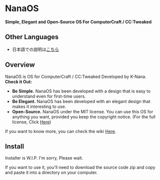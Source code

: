 # NanaOS
**Simple, Elegant and Open-Source OS For ComputerCraft / CC:Tweaked**
## Other Languages
- 日本語での説明は[こちら](README_JP.md)

## Overview
NanaOS is OS for ComputerCraft / CC:Tweaked Developed by K-Nana. **Check it Out:**
- **Be Simple.** NanaOS has been developed with a design that is easy to understand even for first-time users.
- **Be Elegant.** NanaOS has been developed with an elegant design that makes it interesting to use.
- **Open-Source.** NanaOS under the MIT license. You can use this OS for anything you want, provided you keep the copyright notice. (For the full license, Click [Here](LICENSE))

If you want to know more, you can check the wiki [Here](https://github.com/k-nanairo/NanaOS/wiki).

## Install
Installer is W.I.P. I'm sorry, Please wait.

If you want to use it, you'll need to download the source code zip and copy and paste it into a directory on your computer.
